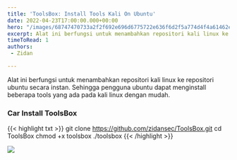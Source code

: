 ```yaml
---
title: 'ToolsBox: Install Tools Kali On Ubuntu'
date: 2022-04-23T17:00:00.000+00:00
hero: "/images/68747470733a2f2f692e696d6775722e636f6d2f5a774d4f4a61462e706e67.png"
excerpt: Alat ini berfungsi untuk menambahkan repositori kali linux ke repositori ubuntu secara instan.
timeToRead: 1
authors:
 - Zidan

---
```


Alat ini berfungsi untuk menambahkan repositori kali linux ke repositori ubuntu secara instan. Sehingga pengguna ubuntu dapat menginstall beberapa tools yang ada pada kali linux dengan mudah.
<!--more-->

### Car Install ToolsBox

{{< highlight txt >}}
git clone https://github.com/zidansec/ToolsBox.git
cd ToolsBox
chmod +x toolsbox
./toolsbox
{{< /highlight >}}

![](/images/68747470733a2f2f692e696d6775722e636f6d2f634375565048352e706e67.png)
